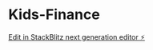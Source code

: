 # Kids-Finance

[Edit in StackBlitz next generation editor ⚡️](https://stackblitz.com/~/github.com/ericbrianpearson/Kids-Finance)